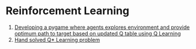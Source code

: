 # Reinforcement Learning

1. [Developing a pygame where agents explores environment and provide optimum path to target based on updated Q table using Q Learning](https://github.com/Kamalesh9483/Q_Learning_Reinforcement_Learning.git)
2. [Hand solved Q* Learning problem](https://github.com/Kamalesh9483/Q-Learning-hand-solved.git)
